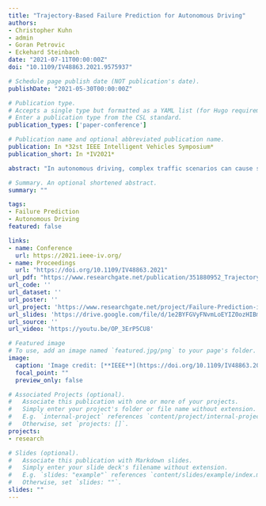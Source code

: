 ```yaml
---
title: "Trajectory-Based Failure Prediction for Autonomous Driving"
authors:
- Christopher Kuhn
- admin
- Goran Petrovic
- Eckehard Steinbach
date: "2021-07-11T00:00:00Z"
doi: "10.1109/IV48863.2021.9575937"

# Schedule page publish date (NOT publication's date).
publishDate: "2021-05-30T00:00:00Z"

# Publication type.
# Accepts a single type but formatted as a YAML list (for Hugo requirements).
# Enter a publication type from the CSL standard.
publication_types: ['paper-conference']

# Publication name and optional abbreviated publication name.
publication: In *32st IEEE Intelligent Vehicles Symposium*
publication_short: In *IV2021*

abstract: "In autonomous driving, complex traffic scenarios can cause situations that require human supervision to resolve safely. Instead of only reacting to such events, it is desirable to predict them early in advance. While predicting the future is challenging, there is a source of information about the future readily available in autonomous driving: the planned trajectory the car intends to drive. In this paper, we propose to analyze the trajectories planned by the vehicle to predict failures early on. We consider sequences of trajectories and use machine learning to detect patterns that indicate impending failures. Since no public data of disengagements of autonomous vehicles is available, we use data provided by development vehicles of the BMW Group. From over six months of test drives, we obtain more than 2600 disengagements of the automated system. We train a Long Short-Term Memory classifier with sequences of planned trajectories that either resulted in successful driving or disengagements. The proposed approach outperforms existing state-of-the-art failure prediction with low-dimensional data by more than 3% in a Receiver Operating Characteristic analysis. Since our approach makes no assumptions on the underlying system, it can be applied to predict failures in other safety-critical areas of robotics as well."

# Summary. An optional shortened abstract.
summary: ""

tags:
- Failure Prediction
- Autonomous Driving
featured: false

links:
- name: Conference
  url: https://2021.ieee-iv.org/
- name: Proceedings
  url: "https://doi.org/10.1109/IV48863.2021"
url_pdf: "https://www.researchgate.net/publication/351880952_Trajectory-Based_Failure_Prediction_for_Autonomous_Driving"
url_code: ''
url_dataset: ''
url_poster: ''
url_project: 'https://www.researchgate.net/project/Failure-Prediction-in-Autonomous-Driving'
url_slides: 'https://drive.google.com/file/d/1e2BYFGVyFNvmLoEYIZ0ozHIBmuKF_qkj/view'
url_source: ''
url_video: 'https://youtu.be/OP_3ErP5CU8'

# Featured image
# To use, add an image named `featured.jpg/png` to your page's folder.
image:
  caption: 'Image credit: [**IEEE**](https://doi.org/10.1109/IV48863.2021.9575937)'
  focal_point: ""
  preview_only: false

# Associated Projects (optional).
#   Associate this publication with one or more of your projects.
#   Simply enter your project's folder or file name without extension.
#   E.g. `internal-project` references `content/project/internal-project/index.md`.
#   Otherwise, set `projects: []`.
projects:
- research

# Slides (optional).
#   Associate this publication with Markdown slides.
#   Simply enter your slide deck's filename without extension.
#   E.g. `slides: "example"` references `content/slides/example/index.md`.
#   Otherwise, set `slides: ""`.
slides: ""
---
```

